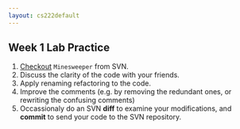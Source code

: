 ```yaml
---
layout: cs222default
---
```


## Week 1 Lab Practice
1. [Checkout](https://vimeo.com/201623415) `Minesweeper` from SVN.
2. Discuss the clarity of the code with your friends.
3. Apply renaming refactoring to the code.
4. Improve the comments (e.g. by removing the redundant ones, or rewriting the confusing comments)
5. Occassionaly do an SVN **diff** to examine your modifications,
and **commit** to send your code to the SVN repository.



